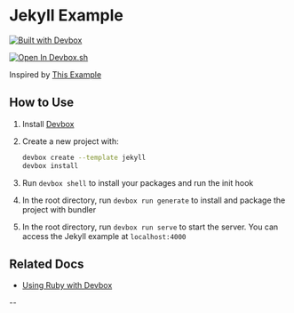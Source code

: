# Jekyll Example

[![Built with Devbox](https://jetpack.io/img/devbox/shield_moon.svg)](https://jetpack.io/devbox/docs/contributor-quickstart/)

[![Open In Devbox.sh](https://jetpack.io/img/devbox/open-in-devbox.svg)](https://devbox.sh/open/templates/jekyll)

Inspired by [This Example](https://litchipi.github.io/nix/2023/01/12/build-jekyll-blog-with-nix.html)

## How to Use

1. Install [Devbox](https://www.jetpack.io/devbox/docs/installing_devbox/)
1. Create a new project with:

    ```bash
    devbox create --template jekyll
    devbox install
    ```

1. Run `devbox shell` to install your packages and run the init hook
1. In the root directory, run `devbox run generate` to install and package the project with bundler
1. In the root directory, run `devbox run serve` to start the server. You can access the Jekyll example at `localhost:4000`

## Related Docs

* [Using Ruby with Devbox](https://www.jetpack.io/devbox/docs/devbox_examples/languages/ruby/)

--
